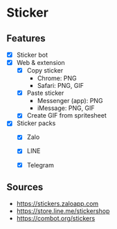 # Sticker

## Features
- [x] Sticker bot
- [x] Web & extension
  - [x] Copy sticker
    - Chrome: PNG
    - Safari: PNG, GIF
  - [x] Paste sticker
    - Messenger (app): PNG
    - iMessage: PNG, GIF 
  - [x] Create GIF from spritesheet
- [x] Sticker packs
  - [x] Zalo
  - [x] LINE
  - [x] Telegram   


## Sources
- https://stickers.zaloapp.com
- https://store.line.me/stickershop
- https://combot.org/stickers
